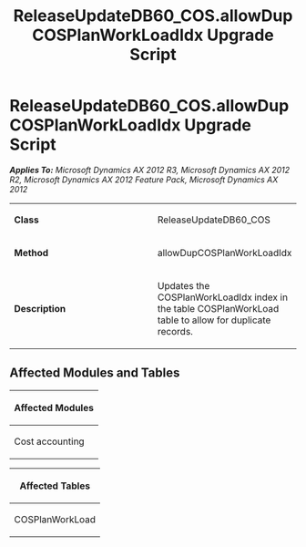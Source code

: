 ﻿---
title: ReleaseUpdateDB60_COS.allowDupCOSPlanWorkLoadIdx Upgrade Script
TOCTitle: ReleaseUpdateDB60_COS.allowDupCOSPlanWorkLoadIdx Upgrade Script
ms:assetid: dbe712c2-cdea-99c9-9347-28ceeca2010e
ms:mtpsurl: https://msdn.microsoft.com/en-us/library/JJ737200(v=AX.60)
ms:contentKeyID: 49711643
ms.date: 05/18/2015
mtps_version: v=AX.60
---

# ReleaseUpdateDB60\_COS.allowDupCOSPlanWorkLoadIdx Upgrade Script 


_**Applies To:** Microsoft Dynamics AX 2012 R3, Microsoft Dynamics AX 2012 R2, Microsoft Dynamics AX 2012 Feature Pack, Microsoft Dynamics AX 2012_

<table>
<colgroup>
<col style="width: 50%" />
<col style="width: 50%" />
</colgroup>
<tbody>
<tr class="odd">
<td><p><strong>Class</strong></p></td>
<td><p>ReleaseUpdateDB60_COS</p></td>
</tr>
<tr class="even">
<td><p><strong>Method</strong></p></td>
<td><p>allowDupCOSPlanWorkLoadIdx</p></td>
</tr>
<tr class="odd">
<td><p><strong>Description</strong></p></td>
<td><p>Updates the COSPlanWorkLoadIdx index in the table COSPlanWorkLoad table to allow for duplicate records.</p></td>
</tr>
</tbody>
</table>


## Affected Modules and Tables

<table>
<colgroup>
<col style="width: 100%" />
</colgroup>
<thead>
<tr class="header">
<th><p>Affected Modules</p></th>
</tr>
</thead>
<tbody>
<tr class="odd">
<td><p>Cost accounting</p></td>
</tr>
</tbody>
</table>


<table>
<colgroup>
<col style="width: 100%" />
</colgroup>
<thead>
<tr class="header">
<th><p>Affected Tables</p></th>
</tr>
</thead>
<tbody>
<tr class="odd">
<td><p>COSPlanWorkLoad</p></td>
</tr>
</tbody>
</table>

  


